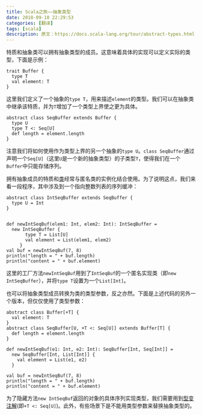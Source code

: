```yaml
---
title: Scala之旅——抽象类型
date: 2018-09-10 22:29:53
categories: [翻译]
tags: [scala]
description: 原文：https://docs.scala-lang.org/tour/abstract-types.html
---
```


特质和抽象类可以拥有抽象类型的成员。这意味着具体的实现可以定义实际的类型，下面是示例：

```tut
trait Buffer {
  type T
  val element: T
}
```

这里我们定义了一个抽象的`type T`，用来描述`element`的类型。我们可以在抽象类中继承该特质，并为`T`增加了一个类型上界使之更为具体。<!--more-->

```tut
abstract class SeqBuffer extends Buffer {
  type U
  type T <: Seq[U]
  def length = element.length
}
```

注意我们将如何使用作为类型上界的另一个抽象的`type U`。`class SeqBuffer`通过声明一个`Seq[U]`（这里`U`是一个新的抽象类型）的子类型`T`，使得我们在一个`Buffer`中只能存储序列。

拥有抽象成员的特质和[类](classes.html)经常与匿名类的实例化结合使用。为了说明这点，我们来看一段程序，其中涉及到一个指向整数列表的序列缓冲：

```tut
abstract class IntSeqBuffer extends SeqBuffer {
  type U = Int
}


def newIntSeqBuf(elem1: Int, elem2: Int): IntSeqBuffer =
  new IntSeqBuffer {
       type T = List[U]
       val element = List(elem1, elem2)
     }
val buf = newIntSeqBuf(7, 8)
println("length = " + buf.length)
println("content = " + buf.element)
```

这里的工厂方法`newIntSeqBuf`用到了`IntSeqBuf`的一个匿名实现类（即`new IntSeqBuffer`），并将`type T`设置为一个`List[Int]`。

也可以将抽象类型成员转换为类的类型参数，反之亦然。下面是上述代码的另外一个版本，但仅仅使用了类型参数：

```tut
abstract class Buffer[+T] {
  val element: T
}
abstract class SeqBuffer[U, +T <: Seq[U]] extends Buffer[T] {
  def length = element.length
}

def newIntSeqBuf(e1: Int, e2: Int): SeqBuffer[Int, Seq[Int]] =
  new SeqBuffer[Int, List[Int]] {
    val element = List(e1, e2)
  }

val buf = newIntSeqBuf(7, 8)
println("length = " + buf.length)
println("content = " + buf.element)
```

为了隐藏方法`new IntSeqBuf`返回的对象的具体序列实现类型，我们需要用到[型变注解](variances.html)(即`+T <: Seq[U]`)。此外，有些场景下是不能用类型参数来替换抽象类型的。